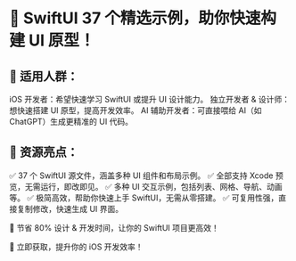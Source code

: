 # 🚀 SwiftUI 37 个精选示例，助你快速构建 UI 原型！

## 🔹 适用人群：

iOS 开发者：希望快速学习 SwiftUI 或提升 UI 设计能力。
独立开发者 & 设计师：想快速搭建 UI 原型，提高开发效率。
AI 辅助开发者：可直接喂给 AI（如 ChatGPT）生成更精准的 UI 代码。

## 📂 资源亮点：
✅ 37 个 SwiftUI 源文件，涵盖多种 UI 组件和布局示例。
✅ 全部支持 Xcode 预览，无需运行，即改即见。
✅ 多种 UI 交互示例，包括列表、网格、导航、动画等。
✅ 极简高效，帮助你快速上手 SwiftUI，无需从零搭建。
✅ 可复用性强，直接复制修改，快速生成 UI 界面。

🚀 节省 80% 设计 & 开发时间，让你的 SwiftUI 项目更高效！

📌 立即获取，提升你的 iOS 开发效率！
